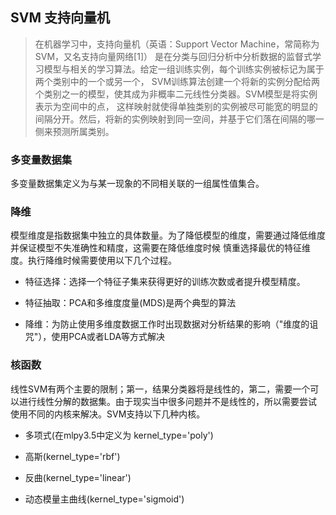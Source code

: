 ## SVM 支持向量机

>在机器学习中，支持向量机（英语：Support Vector Machine，常简称为SVM，又名支持向量网络[1]）
是在分类与回归分析中分析数据的监督式学习模型与相关的学习算法。给定一组训练实例，每个训练实例被标记为属于两个类别中的一个或另一个，
SVM训练算法创建一个将新的实例分配给两个类别之一的模型，使其成为非概率二元线性分类器。SVM模型是将实例表示为空间中的点，
这样映射就使得单独类别的实例被尽可能宽的明显的间隔分开。然后，将新的实例映射到同一空间，并基于它们落在间隔的哪一侧来预测所属类别。

### 多变量数据集

多变量数据集定义为与某一现象的不同相关联的一组属性值集合。

### 降维

模型维度是指数据集中独立的具体数量。为了降低模型的维度，需要通过降低维度并保证模型不失准确性和精度，这需要在降低维度时候
慎重选择最优的特征维度。执行降维时候需要使用以下几个过程。

* 特征选择：选择一个特征子集来获得更好的训练次数或者提升模型精度。

* 特征抽取：PCA和多维度度量(MDS)是两个典型的算法

* 降维：为防止使用多维度数据工作时出现数据对分析结果的影响（"维度的诅咒"），使用PCA或者LDA等方式解决

### 核函数

线性SVM有两个主要的限制；第一，结果分类器将是线性的，第二，需要一个可以进行线性分解的数据集。由于现实当中很多问题并不是线性的，所以需要尝试
使用不同的内核来解决。SVM支持以下几种内核。

* 多项式(在mlpy3.5中定义为 kernel_type='poly')

* 高斯(kernel_type='rbf')

* 反曲(kernel_type='linear')

* 动态模量主曲线(kernel_type='sigmoid')





